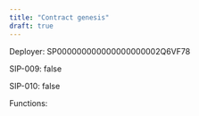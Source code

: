 ```yaml
---
title: "Contract genesis"
draft: true
---
```

Deployer: SP000000000000000000002Q6VF78

SIP-009: false

SIP-010: false

Functions:

